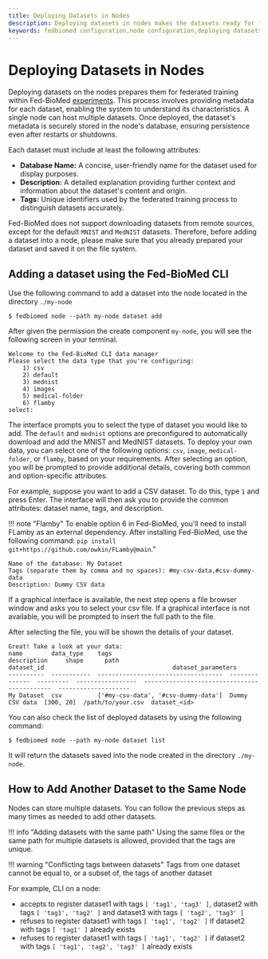 ```yaml
---
title: Deploying Datasets in Nodes
description: Deploying datasets in nodes makes the datasets ready for federated training with Fed-BioMed.
keywords: fedbiomed configuration,node configuration,deploying datasets
---
```


# Deploying Datasets in Nodes

Deploying datasets on the nodes prepares them for federated training within Fed-BioMed [experiments](../researcher/experiment.md). This process involves providing metadata for each dataset, enabling the system to understand its characteristics. A single node can host multiple datasets. Once deployed, the dataset's metadata is securely stored in the node's database, ensuring persistence even after restarts or shutdowns.

Each dataset must include at least the following attributes:

- **Database Name:**  A concise, user-friendly name for the dataset used for display purposes.
- **Description:** A detailed explanation providing further context and information about the dataset's content and origin.
- **Tags:** Unique identifiers used by the federated training process to distinguish datasets accurately.

Fed-BioMed does not support downloading datasets from remote sources, except for the default `MNIST` and `MedNIST` datasets. Therefore, before adding a dataset into a node, please make sure that you already prepared your dataset and saved it on the file system.

## Adding a dataset using the Fed-BioMed CLI

Use the following command to add a dataset into the node located in the directory `./my-node`

``` shell
$ fedbiomed node --path my-node dataset add
```

After given the permission the create component `my-node`, you will see the following screen in your terminal.

```
Welcome to the Fed-BioMed CLI data manager
Please select the data type that you're configuring:
	1) csv
	2) default
	3) mednist
	4) images
	5) medical-folder
	6) flamby
select:
```

The interface prompts you to select the type of dataset you would like to add. The `default` and `mednist` options are preconfigured to automatically download and add the MNIST and MedNIST datasets. To deploy your own data, you can select one of the following options: `csv`, `image`, `medical-folder`, or `flamby`, based on your requirements. After selecting an option, you will be prompted to provide additional details, covering both common and option-specific attributes.

For example, suppose you want to add a CSV dataset. To do this, type `1` and press Enter. The interface will then ask you to provide the common attributes: dataset name, tags, and description.

!!! note "Flamby"
    To enable option 6 in Fed-BioMed, you'll need to install FLamby as an external dependency. After installing Fed-BioMed, use the following command: `pip install git+https://github.com/owkin/FLamby@main`."

```
Name of the database: My Dataset
Tags (separate them by comma and no spaces): #my-csv-data,#csv-dummy-data
Description: Dummy CSV data
```

If a graphical interface is available, the next step opens a file browser window and asks you to select your csv file. If a graphical interface is not available, you will be prompted to insert the full path to the file.

After selecting the file, you will be shown the details of your dataset.

```
Great! Take a look at your data:
name        data_type    tags                                 description     shape      path                                   dataset_id                                    dataset_parameters
----------  -----------  -----------------------------------  --------------  ---------  -----------------  --------------------------------------------  --------------------
My Dataset  csv          ['#my-csv-data', '#csv-dummy-data']  Dummy CSV data  [300, 20]  /path/to/your.csv  dataset_<id>
```

You can also check the list of deployed datasets by using the following command:

```shell
$ fedbiomed node --path my-node dataset list
```

It will return the datasets saved into the node created in the directory `./my-node`.

## How to Add Another Dataset to the Same Node

Nodes can store multiple datasets. You can follow the previous steps as many times as needed to add other datasets.

!!! info "Adding datasets with the same path"
    Using the same files or the same path for multiple datasets is allowed, provided that the tags are unique.

!!! warning "Conflicting tags between datasets"
    Tags from one dataset cannot be equal to, or a subset of, the tags of another dataset

For example, CLI on a node:

* accepts to register dataset1 with tags `[ 'tag1', 'tag3' ]`, dataset2 with tags `[ 'tag1', 'tag2' ]` and dataset3 with tags `[ 'tag2', 'tag3' ]`
* refuses to register dataset1 with tags `[ 'tag1', 'tag2' ]` if dataset2 with tags `[ 'tag1' ]` already exists
* refuses to register dataset1 with tags `[ 'tag1', 'tag2' ]` if dataset2 with tags `[ 'tag1', 'tag2', 'tag3' ]` already exists

